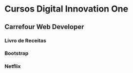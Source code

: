 # Cursos Digital Innovation One
## Carrefour Web Developer
### Livro de Receitas
### Bootstrap
### Netflix
